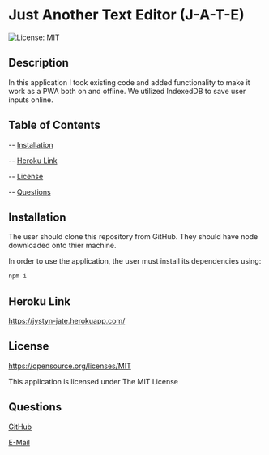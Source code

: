 
  # Just Another Text Editor (J-A-T-E)

  ![License: MIT](https://img.shields.io/badge/License-MIT-yellow.svg)


  ## Description
  
  In this application I took existing code and added functionality to make it work as a PWA both on and offline. We utilized IndexedDB to save user inputs online.

  ## Table of Contents


  -- [Installation](#Installation)

  -- [Heroku Link](#Heroku_Link)

  -- [License](#License)

  -- [Questions](#Questions)


  ## Installation


  The user should clone this repository from GitHub. They should have node downloaded onto thier machine. 
  
  In order to use the application, the user must install its dependencies using:
  
  ```sh
  npm i
  ```

  ## Heroku Link

  https://jystyn-jate.herokuapp.com/

  ## License


  https://opensource.org/licenses/MIT

  This application is licensed under The MIT License


  ## Questions


  [GitHub](https:github.com/jystyn)

  [E-Mail](mailto:justyn.helgeson@gmail.com)

